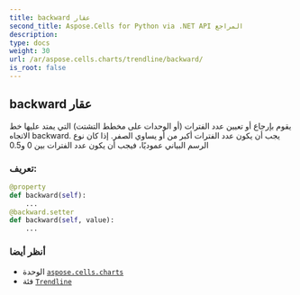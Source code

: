 ```yaml
---
title: backward عقار
second_title: Aspose.Cells for Python via .NET API المراجع
description:
type: docs
weight: 30
url: /ar/aspose.cells.charts/trendline/backward/
is_root: false
---
```

##  backward عقار

 يقوم بإرجاع أو تعيين عدد الفترات (أو الوحدات على مخطط التشتت) التي يمتد عليها خط الاتجاه backward.
يجب أن يكون عدد الفترات أكبر من أو يساوي الصفر.
إذا كان نوع الرسم البياني عموديًا، فيجب أن يكون عدد الفترات بين 0 و0.5
###  تعريف:
```python
@property
def backward(self):
    ...
@backward.setter
def backward(self, value):
    ...
```

###  أنظر أيضا
* الوحدة [`aspose.cells.charts`](../../)
* فئة [`Trendline`](/cells/python-net/ar/aspose.cells.charts/trendline)
